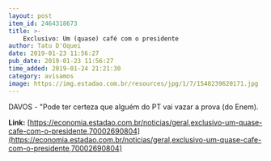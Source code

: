```yaml
---
layout: post
item_id: 2464318673
title: >-
    Exclusivo: Um (quase) café com o presidente
author: Tatu D'Oquei
date: 2019-01-23 11:56:27
pub_date: 2019-01-23 11:56:27
time_added: 2019-01-24 21:21:30
category: avisamos
image: https://img.estadao.com.br/resources/jpg/1/7/1548239620171.jpg
---
```


DAVOS - "Pode ter certeza que alguém do PT vai vazar a prova (do Enem).

**Link:** [https://economia.estadao.com.br/noticias/geral,exclusivo-um-quase-cafe-com-o-presidente,70002690804](https://economia.estadao.com.br/noticias/geral,exclusivo-um-quase-cafe-com-o-presidente,70002690804)

